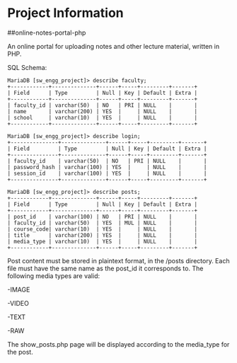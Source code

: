 # Project Information

##online-notes-portal-php

An online portal for uploading notes and other lecture material, written in PHP.

SQL Schema:

    MariaDB [sw_engg_project]> describe faculty;
    +------------+--------------+------+-----+---------+-------+
    | Field      | Type         | Null | Key | Default | Extra |
    +------------+--------------+------+-----+---------+-------+
    | faculty_id | varchar(50)  | NO   | PRI | NULL    |       |
    | name       | varchar(200) | YES  |     | NULL    |       |
    | school     | varchar(10)  | YES  |     | NULL    |       |
    +------------+--------------+------+-----+---------+-------+

    MariaDB [sw_engg_project]> describe login;
    +---------------+--------------+------+-----+---------+-------+
    | Field         | Type         | Null | Key | Default | Extra |
    +---------------+--------------+------+-----+---------+-------+
    | faculty_id    | varchar(50)  | NO   | PRI | NULL    |       |
    | password_hash | varchar(100) | YES  |     | NULL    |       |
    | session_id    | varchar(100) | YES  |     | NULL    |       |
    +---------------+--------------+------+-----+---------+-------+

    MariaDB [sw_engg_project]> describe posts;
    +------------+--------------+------+-----+---------+-------+
    | Field      | Type         | Null | Key | Default | Extra |
    +------------+--------------+------+-----+---------+-------+
    | post_id    | varchar(100) | NO   | PRI | NULL    |       |
    | faculty_id | varchar(50)  | YES  | MUL | NULL    |       |
    | course_code| varchar(10)  | YES  |     | NULL    |       |
    | title      | varchar(200) | YES  |     | NULL    |       |
    | media_type | varchar(10)  | YES  |     | NULL    |       |
    +------------+--------------+------+-----+---------+-------+

Post content must be stored in plaintext format, in the /posts directory. Each file must have the same name as the post_id it corresponds to. The following media types are valid:

-IMAGE

-VIDEO

-TEXT

-RAW

The show\_posts.php page will be displayed according to the media\_type for the post.
